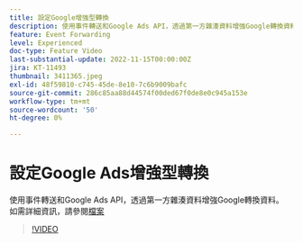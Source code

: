 ```yaml
---
title: 設定Google增強型轉換
description: 使用事件轉送和Google Ads API，透過第一方雜湊資料增強Google轉換資料。
feature: Event Forwarding
level: Experienced
doc-type: Feature Video
last-substantial-update: 2022-11-15T00:00:00Z
jira: KT-11493
thumbnail: 3411365.jpeg
exl-id: 48f59810-c745-45de-8e10-7c6b9009bafc
source-git-commit: 286c85aa88d44574f00ded67f0de8e0c945a153e
workflow-type: tm+mt
source-wordcount: '50'
ht-degree: 0%

---
```


# 設定Google Ads增強型轉換

使用事件轉送和Google Ads API，透過第一方雜湊資料增強Google轉換資料。 如需詳細資訊，請參閱[檔案](https://experienceleague.adobe.com/docs/experience-platform/tags/extensions/adobe/google-ads-enhanced-conversions/overview.html?lang=zh-Hant)

>[!VIDEO](https://video.tv.adobe.com/v/3411365/?learn=on&enablevpops)
